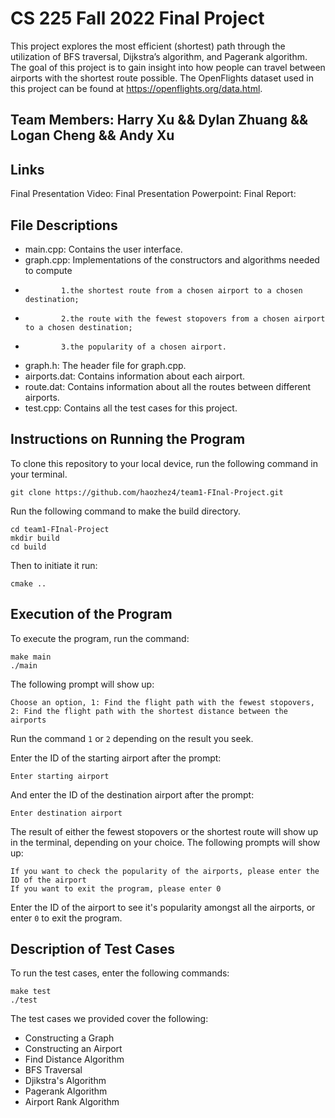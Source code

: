 # CS 225 Fall 2022 Final Project
This project explores the most efficient (shortest) path through the utilization of BFS traversal, Dijkstra’s algorithm, and Pagerank algorithm. The goal of this project is to gain insight into how people can travel between airports with the shortest route possible. The OpenFlights dataset used in this project can be found at https://openflights.org/data.html.

## Team Members: Harry Xu && Dylan Zhuang && Logan Cheng && Andy Xu

## Links
Final Presentation Video: 
Final Presentation Powerpoint:
Final Report:

## File Descriptions
* main.cpp: Contains the user interface.
* graph.cpp: Implementations of the constructors and algorithms needed to compute
*             1.the shortest route from a chosen airport to a chosen destination;
*             2.the route with the fewest stopovers from a chosen airport to a chosen destination;
*             3.the popularity of a chosen airport.
* graph.h: The header file for graph.cpp.
* airports.dat: Contains information about each airport.
* route.dat: Contains information about all the routes between different airports.
* test.cpp: Contains all the test cases for this project.

## Instructions on Running the Program

To clone this repository to your local device, run the following command in your terminal.
```
git clone https://github.com/haozhez4/team1-FInal-Project.git
```

Run the following command to make the build directory.
```
cd team1-FInal-Project
mkdir build
cd build
```

Then to initiate it run:
```
cmake ..
```
## Execution of the Program

To execute the program, run the command:
```
make main
./main
```

The following prompt will show up:
```
Choose an option, 1: Find the flight path with the fewest stopovers, 2: Find the flight path with the shortest distance between the airports
```
Run the command ``` 1 ``` or ``` 2 ``` depending on the result you seek.

Enter the ID of the starting airport after the prompt:
```
Enter starting airport
```

And enter the ID of the destination airport after the prompt:
```
Enter destination airport
```

The result of either the fewest stopovers or the shortest route will show up in the terminal, depending on your choice. The following prompts will show up:
```
If you want to check the popularity of the airports, please enter the ID of the airport
If you want to exit the program, please enter 0
```

Enter the ID of the airport to see it's popularity amongst all the airports, or enter ``` 0 ``` to exit the program.

## Description of Test Cases

To run the test cases, enter the following commands:
```
make test
./test
```
The test cases we provided cover the following:
* Constructing a Graph
* Constructing an Airport
* Find Distance Algorithm
* BFS Traversal
* Djikstra's Algorithm
* Pagerank Algorithm
* Airport Rank Algorithm

